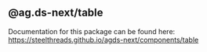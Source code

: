 ## @ag.ds-next/table

Documentation for this package can be found here: https://steelthreads.github.io/agds-next/components/table
